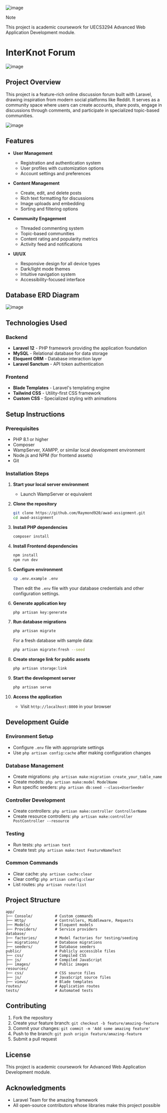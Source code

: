 ![image](https://github.com/user-attachments/assets/2a355538-c62b-4e0c-b1ae-055f3acae4b8)

> [!NOTE]
> This project is academic coursework for UECS3294 Advanced Web Application Development module.

# InterKnot Forum
![image](https://github.com/user-attachments/assets/8bba53de-efca-4fbc-922f-67ca97178f71)

## Project Overview
This project is a feature-rich online discussion forum built with Laravel, drawing inspiration from modern social platforms like Reddit. It serves as a community space where users can create accounts, share posts, engage in discussions through comments, and participate in specialized topic-based communities.

![image](https://github.com/user-attachments/assets/02378de1-5af3-4b64-904a-97bd687152eb)

## Features
- **User Management**
  - Registration and authentication system
  - User profiles with customization options
  - Account settings and preferences

- **Content Management**
  - Create, edit, and delete posts
  - Rich text formatting for discussions
  - Image uploads and embedding
  - Sorting and filtering options

- **Community Engagement**
  - Threaded commenting system
  - Topic-based communities
  - Content rating and popularity metrics
  - Activity feed and notifications

- **UI/UX**
  - Responsive design for all device types
  - Dark/light mode themes
  - Intuitive navigation system
  - Accessibility-focused interface

## Database ERD Diagram
![image](https://github.com/user-attachments/assets/36a94ae5-ae5e-4719-b048-33e322e2492e)


## Technologies Used

### Backend
- **Laravel 12** - PHP framework providing the application foundation
- **MySQL** - Relational database for data storage
- **Eloquent ORM** - Database interaction layer
- **Laravel Sanctum** - API token authentication

### Frontend
- **Blade Templates** - Laravel's templating engine
- **Tailwind CSS** - Utility-first CSS framework
- **Custom CSS** - Specialized styling with animations

## Setup Instructions

### Prerequisites
- PHP 8.1 or higher
- Composer
- WampServer, XAMPP, or similar local development environment
- Node.js and NPM (for frontend assets)
- Git

### Installation Steps

1. **Start your local server environment**
   - Launch WampServer or equivalent

2. **Clone the repository**
   ```bash
   git clone https://github.com/Raymond920/awad-assignment.git
   cd awad-assignment
   ```

3. **Install PHP dependencies**
   ```bash
   composer install
   ```

4. **Install Frontend dependencies**
   ```bash
   npm install
   npm run dev
   ```

5. **Configure environment**
   ```bash
   cp .env.example .env
   ```
   
   Then edit the `.env` file with your database credentials and other configuration settings.

6. **Generate application key**
   ```bash
   php artisan key:generate
   ```

7. **Run database migrations**
   ```bash
   php artisan migrate
   ```
   
   For a fresh database with sample data:
   ```bash
   php artisan migrate:fresh --seed
   ```

8. **Create storage link for public assets**
   ```bash
   php artisan storage:link
   ```

9. **Start the development server**
   ```bash
   php artisan serve
   ```

10. **Access the application**
    - Visit `http://localhost:8000` in your browser

## Development Guide

### Environment Setup
- Configure `.env` file with appropriate settings
- Use `php artisan config:cache` after making configuration changes

### Database Management
- Create migrations: `php artisan make:migration create_your_table_name`
- Create models: `php artisan make:model ModelName`
- Run specific seeders: `php artisan db:seed --class=UserSeeder`

### Controller Development
- Create controllers: `php artisan make:controller ControllerName`
- Create resource controllers: `php artisan make:controller PostController --resource`

### Testing
- Run tests: `php artisan test`
- Create test: `php artisan make:test FeatureNameTest`

### Common Commands
- Clear cache: `php artisan cache:clear`
- Clear config: `php artisan config:clear`
- List routes: `php artisan route:list`

## Project Structure

```
app/
├── Console/          # Custom commands
├── Http/             # Controllers, Middleware, Requests
├── Models/           # Eloquent models
├── Providers/        # Service providers
database/
├── factories/        # Model factories for testing/seeding
├── migrations/       # Database migrations
├── seeders/          # Database seeders
public/               # Publicly accessible files
├── css/              # Compiled CSS
├── js/               # Compiled JavaScript
├── images/           # Public images
resources/
├── css/              # CSS source files
├── js/               # JavaScript source files
├── views/            # Blade templates
routes/               # Application routes
tests/                # Automated tests
```

## Contributing

1. Fork the repository
2. Create your feature branch: `git checkout -b feature/amazing-feature`
3. Commit your changes: `git commit -m 'Add some amazing feature'`
4. Push to the branch: `git push origin feature/amazing-feature`
5. Submit a pull request

## License

This project is academic coursework for Advanced Web Application Development module.

## Acknowledgments

- Laravel Team for the amazing framework
- All open-source contributors whose libraries make this project possible
